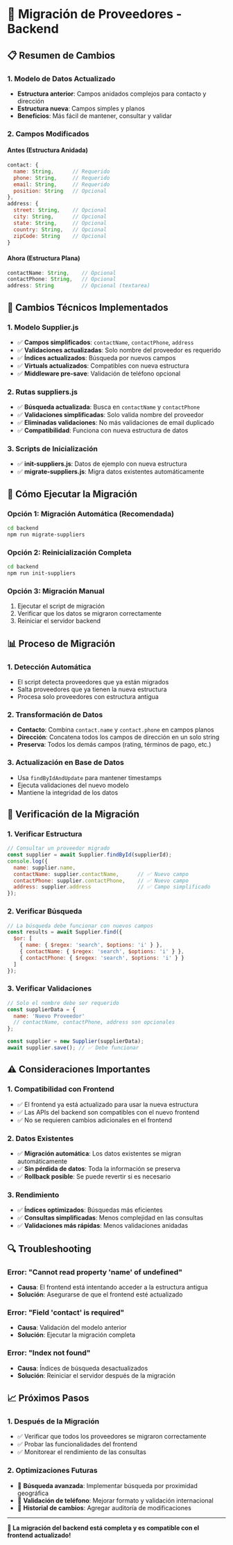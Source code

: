 # 🔄 Migración de Proveedores - Backend

## 📋 Resumen de Cambios

### **1. Modelo de Datos Actualizado**
- **Estructura anterior**: Campos anidados complejos para contacto y dirección
- **Estructura nueva**: Campos simples y planos
- **Beneficios**: Más fácil de mantener, consultar y validar

### **2. Campos Modificados**

#### **Antes (Estructura Anidada)**
```javascript
contact: {
  name: String,      // Requerido
  phone: String,     // Requerido
  email: String,     // Requerido
  position: String   // Opcional
},
address: {
  street: String,    // Opcional
  city: String,      // Opcional
  state: String,     // Opcional
  country: String,   // Opcional
  zipCode: String    // Opcional
}
```

#### **Ahora (Estructura Plana)**
```javascript
contactName: String,    // Opcional
contactPhone: String,   // Opcional
address: String         // Opcional (textarea)
```

## 🔧 Cambios Técnicos Implementados

### **1. Modelo Supplier.js**
- ✅ **Campos simplificados**: `contactName`, `contactPhone`, `address`
- ✅ **Validaciones actualizadas**: Solo nombre del proveedor es requerido
- ✅ **Índices actualizados**: Búsqueda por nuevos campos
- ✅ **Virtuals actualizados**: Compatibles con nueva estructura
- ✅ **Middleware pre-save**: Validación de teléfono opcional

### **2. Rutas suppliers.js**
- ✅ **Búsqueda actualizada**: Busca en `contactName` y `contactPhone`
- ✅ **Validaciones simplificadas**: Solo valida nombre del proveedor
- ✅ **Eliminadas validaciones**: No más validaciones de email duplicado
- ✅ **Compatibilidad**: Funciona con nueva estructura de datos

### **3. Scripts de Inicialización**
- ✅ **init-suppliers.js**: Datos de ejemplo con nueva estructura
- ✅ **migrate-suppliers.js**: Migra datos existentes automáticamente

## 🚀 Cómo Ejecutar la Migración

### **Opción 1: Migración Automática (Recomendada)**
```bash
cd backend
npm run migrate-suppliers
```

### **Opción 2: Reinicialización Completa**
```bash
cd backend
npm run init-suppliers
```

### **Opción 3: Migración Manual**
1. Ejecutar el script de migración
2. Verificar que los datos se migraron correctamente
3. Reiniciar el servidor backend

## 📊 Proceso de Migración

### **1. Detección Automática**
- El script detecta proveedores que ya están migrados
- Salta proveedores que ya tienen la nueva estructura
- Procesa solo proveedores con estructura antigua

### **2. Transformación de Datos**
- **Contacto**: Combina `contact.name` y `contact.phone` en campos planos
- **Dirección**: Concatena todos los campos de dirección en un solo string
- **Preserva**: Todos los demás campos (rating, términos de pago, etc.)

### **3. Actualización en Base de Datos**
- Usa `findByIdAndUpdate` para mantener timestamps
- Ejecuta validaciones del nuevo modelo
- Mantiene la integridad de los datos

## 🧪 Verificación de la Migración

### **1. Verificar Estructura**
```javascript
// Consultar un proveedor migrado
const supplier = await Supplier.findById(supplierId);
console.log({
  name: supplier.name,
  contactName: supplier.contactName,      // ✅ Nuevo campo
  contactPhone: supplier.contactPhone,    // ✅ Nuevo campo
  address: supplier.address               // ✅ Campo simplificado
});
```

### **2. Verificar Búsqueda**
```javascript
// La búsqueda debe funcionar con nuevos campos
const results = await Supplier.find({
  $or: [
    { name: { $regex: 'search', $options: 'i' } },
    { contactName: { $regex: 'search', $options: 'i' } },
    { contactPhone: { $regex: 'search', $options: 'i' } }
  ]
});
```

### **3. Verificar Validaciones**
```javascript
// Solo el nombre debe ser requerido
const supplierData = {
  name: 'Nuevo Proveedor'
  // contactName, contactPhone, address son opcionales
};

const supplier = new Supplier(supplierData);
await supplier.save(); // ✅ Debe funcionar
```

## ⚠️ Consideraciones Importantes

### **1. Compatibilidad con Frontend**
- ✅ El frontend ya está actualizado para usar la nueva estructura
- ✅ Las APIs del backend son compatibles con el nuevo frontend
- ✅ No se requieren cambios adicionales en el frontend

### **2. Datos Existentes**
- ✅ **Migración automática**: Los datos existentes se migran automáticamente
- ✅ **Sin pérdida de datos**: Toda la información se preserva
- ✅ **Rollback posible**: Se puede revertir si es necesario

### **3. Rendimiento**
- ✅ **Índices optimizados**: Búsquedas más eficientes
- ✅ **Consultas simplificadas**: Menos complejidad en las consultas
- ✅ **Validaciones más rápidas**: Menos validaciones anidadas

## 🔍 Troubleshooting

### **Error: "Cannot read property 'name' of undefined"**
- **Causa**: El frontend está intentando acceder a la estructura antigua
- **Solución**: Asegurarse de que el frontend esté actualizado

### **Error: "Field 'contact' is required"**
- **Causa**: Validación del modelo anterior
- **Solución**: Ejecutar la migración completa

### **Error: "Index not found"**
- **Causa**: Índices de búsqueda desactualizados
- **Solución**: Reiniciar el servidor después de la migración

## 📈 Próximos Pasos

### **1. Después de la Migración**
- ✅ Verificar que todos los proveedores se migraron correctamente
- ✅ Probar las funcionalidades del frontend
- ✅ Monitorear el rendimiento de las consultas

### **2. Optimizaciones Futuras**
- 🔮 **Búsqueda avanzada**: Implementar búsqueda por proximidad geográfica
- 🔮 **Validación de teléfono**: Mejorar formato y validación internacional
- 🔮 **Historial de cambios**: Agregar auditoría de modificaciones

---

**🎉 La migración del backend está completa y es compatible con el frontend actualizado!**

